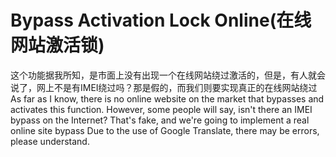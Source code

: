 # Bypass Activation Lock Online(在线网站激活锁)
这个功能据我所知，是市面上没有出现一个在线网站绕过激活的，但是，有人就会说了，网上不是有IMEI绕过吗？那是假的，而我们则要实现真正的在线网站绕过
As far as I know, there is no online website on the market that bypasses and activates this function. However, some people will say, isn't there an IMEI bypass on the Internet?  That's fake, and we're going to implement a real online site bypass
Due to the use of Google Translate, there may be errors, please understand.
